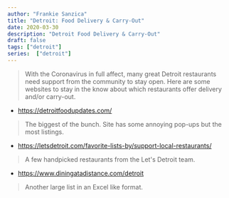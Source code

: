 ```yaml
---
author: "Frankie Sanzica"
title: "Detroit: Food Delivery & Carry-Out"
date: 2020-03-30
description: "Detroit Food Delivery & Carry-Out"
draft: false
tags: ["detroit"]
series:  ["detroit"]
---
```


> With the Coronavirus in full affect, many great Detroit restaurants need support from the community to stay open.  Here are some websites to stay in the know about which restaurants offer delivery and/or carry-out.

* https://detroitfoodupdates.com/

> The biggest of the bunch.  Site has some annoying pop-ups but the most listings.

* https://letsdetroit.com/favorite-lists-by/support-local-restaurants/

> A few handpicked restaurants from the Let's Detroit team.

* https://www.diningatadistance.com/detroit

> Another large list in an Excel like format.